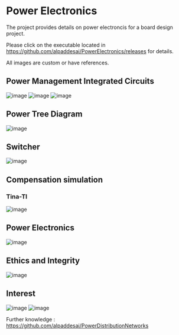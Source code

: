 # Power Electronics

The project provides details on power electroncis for a board design project. 

Please click on the executable located in https://github.com/alpaddesai/PowerElectronics/releases for details. 

All images are custom or have references.

## Power Management Integrated Circuits
![image](PowerManagementICImage.png)
![image](LDOImage.jpg)
![image](tinapowersupply.png)

## Power Tree Diagram 
![image](PowerTreeImage.png)


## Switcher
![image](Switcher.jpg)

## Compensation simulation
### Tina-TI 
![image](CloadCompensation1.png)

## Power Electronics 
![image](PowerElectronics.jpg)

## Ethics and Integrity
![image](EthicsandExcellence.png)

## Interest
![image](image.png)
![image](image1.png)

Further knowledge : https://github.com/alpaddesai/PowerDistributionNetworks 
